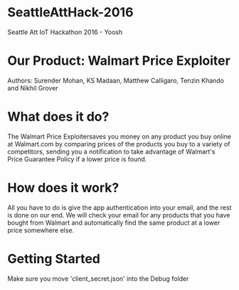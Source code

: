 # SeattleAttHack-2016
Seattle Att IoT Hackathon 2016 - Yoosh

# Our Product: Walmart Price Exploiter
Authors: Surender Mohan, KS Madaan, Matthew Calligaro, Tenzin Khando and Nikhil Grover

# What does it do?
The Walmart Price Exploitersaves you money on any product you buy online 
at Walmart.com by comparing prices of the products you buy to a variety
of competitors, sending you a notification to take advantage of 
Walmart's Price Guarantee Policy if a lower price is found.

# How does it work?
All you have to do is give the app authentication into your email, and 
the rest is done on our end. We will check your email for any products
that you have bought from Walmart and automatically find the same product
at a lower price somewhere else.

# Getting Started
Make sure you move 'client_secret.json' into the Debug folder